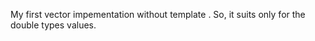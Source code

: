 My first vector impementation without template <typename T>. So, it suits only for the double types values.
